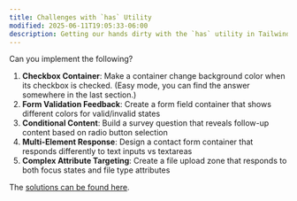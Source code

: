 ```yaml
---
title: Challenges with `has` Utility
modified: 2025-06-11T19:05:33-06:00
description: Getting our hands dirty with the `has` utility in Tailwind.
---
```


Can you implement the following?

1. **Checkbox Container**: Make a container change background color when its checkbox is checked. (Easy mode, you can find the answer somewhere in the last section.)
2. **Form Validation Feedback**: Create a form field container that shows different colors for valid/invalid states
3. **Conditional Content**: Build a survey question that reveals follow-up content based on radio button selection
4. **Multi-Element Response**: Design a contact form container that responds differently to text inputs vs textareas
5. **Complex Attribute Targeting**: Create a file upload zone that responds to both focus states and file type attributes

The [solutions can be found here](has-solutions).
